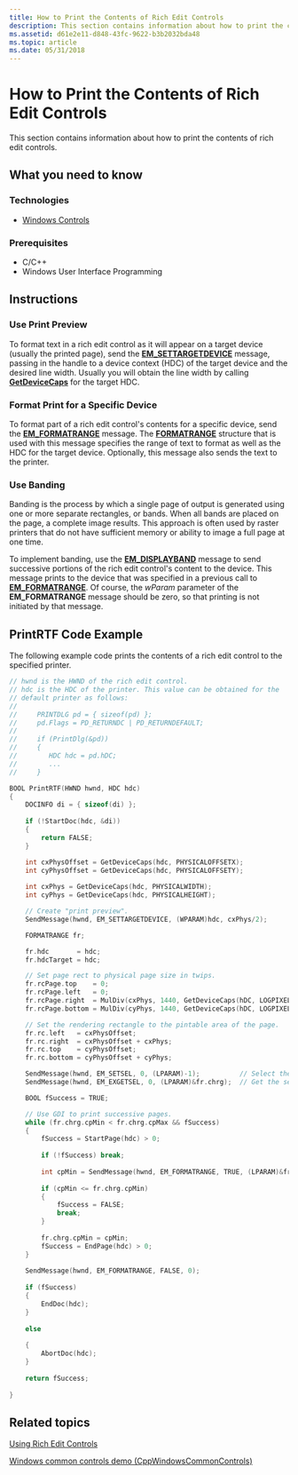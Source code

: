 ```yaml
---
title: How to Print the Contents of Rich Edit Controls
description: This section contains information about how to print the contents of rich edit controls.
ms.assetid: d61e2e11-d848-43fc-9622-b3b2032bda48
ms.topic: article
ms.date: 05/31/2018
---
```


# How to Print the Contents of Rich Edit Controls

This section contains information about how to print the contents of rich edit controls.

## What you need to know

### Technologies

-   [Windows Controls](window-controls.md)

### Prerequisites

-   C/C++
-   Windows User Interface Programming

## Instructions

### Use Print Preview

To format text in a rich edit control as it will appear on a target device (usually the printed page), send the [**EM\_SETTARGETDEVICE**](em-settargetdevice.md) message, passing in the handle to a device context (HDC) of the target device and the desired line width. Usually you will obtain the line width by calling [**GetDeviceCaps**](https://msdn.microsoft.com/library/windows/desktop/dd144877) for the target HDC.

### Format Print for a Specific Device

To format part of a rich edit control's contents for a specific device, send the [**EM\_FORMATRANGE**](em-formatrange.md) message. The [**FORMATRANGE**](/windows/desktop/api/Richedit/ns-richedit-_formatrange) structure that is used with this message specifies the range of text to format as well as the HDC for the target device. Optionally, this message also sends the text to the printer.

### Use Banding

Banding is the process by which a single page of output is generated using one or more separate rectangles, or bands. When all bands are placed on the page, a complete image results. This approach is often used by raster printers that do not have sufficient memory or ability to image a full page at one time.

To implement banding, use the [**EM\_DISPLAYBAND**](em-displayband.md) message to send successive portions of the rich edit control's content to the device. This message prints to the device that was specified in a previous call to [**EM\_FORMATRANGE**](em-formatrange.md). Of course, the *wParam* parameter of the **EM\_FORMATRANGE** message should be zero, so that printing is not initiated by that message.

## PrintRTF Code Example

The following example code prints the contents of a rich edit control to the specified printer.


```C++
// hwnd is the HWND of the rich edit control.
// hdc is the HDC of the printer. This value can be obtained for the 
// default printer as follows:
//
//     PRINTDLG pd = { sizeof(pd) };
//     pd.Flags = PD_RETURNDC | PD_RETURNDEFAULT;
//
//     if (PrintDlg(&pd))
//     {
//        HDC hdc = pd.hDC;
//        ...
//     }

BOOL PrintRTF(HWND hwnd, HDC hdc)
{
    DOCINFO di = { sizeof(di) };
    
    if (!StartDoc(hdc, &di))
    {
        return FALSE;
    }

    int cxPhysOffset = GetDeviceCaps(hdc, PHYSICALOFFSETX);
    int cyPhysOffset = GetDeviceCaps(hdc, PHYSICALOFFSETY);
    
    int cxPhys = GetDeviceCaps(hdc, PHYSICALWIDTH);
    int cyPhys = GetDeviceCaps(hdc, PHYSICALHEIGHT);

    // Create "print preview". 
    SendMessage(hwnd, EM_SETTARGETDEVICE, (WPARAM)hdc, cxPhys/2);

    FORMATRANGE fr;

    fr.hdc       = hdc;
    fr.hdcTarget = hdc;

    // Set page rect to physical page size in twips.
    fr.rcPage.top    = 0;  
    fr.rcPage.left   = 0;  
    fr.rcPage.right  = MulDiv(cxPhys, 1440, GetDeviceCaps(hDC, LOGPIXELSX));  
    fr.rcPage.bottom = MulDiv(cyPhys, 1440, GetDeviceCaps(hDC, LOGPIXELSY)); 

    // Set the rendering rectangle to the pintable area of the page.
    fr.rc.left   = cxPhysOffset;
    fr.rc.right  = cxPhysOffset + cxPhys;
    fr.rc.top    = cyPhysOffset;
    fr.rc.bottom = cyPhysOffset + cyPhys;

    SendMessage(hwnd, EM_SETSEL, 0, (LPARAM)-1);          // Select the entire contents.
    SendMessage(hwnd, EM_EXGETSEL, 0, (LPARAM)&fr.chrg);  // Get the selection into a CHARRANGE.

    BOOL fSuccess = TRUE;

    // Use GDI to print successive pages.
    while (fr.chrg.cpMin < fr.chrg.cpMax && fSuccess) 
    {
        fSuccess = StartPage(hdc) > 0;
        
        if (!fSuccess) break;
        
        int cpMin = SendMessage(hwnd, EM_FORMATRANGE, TRUE, (LPARAM)&fr);
        
        if (cpMin <= fr.chrg.cpMin) 
        {
            fSuccess = FALSE;
            break;
        }
        
        fr.chrg.cpMin = cpMin;
        fSuccess = EndPage(hdc) > 0;
    }
    
    SendMessage(hwnd, EM_FORMATRANGE, FALSE, 0);
    
    if (fSuccess)
    {
        EndDoc(hdc);
    } 
    
    else 
    
    {
        AbortDoc(hdc);
    }
    
    return fSuccess;
    
}
```



## Related topics

<dl> <dt>

[Using Rich Edit Controls](using-rich-edit-controls.md)
</dt> <dt>

[Windows common controls demo (CppWindowsCommonControls)](https://go.microsoft.com/fwlink/p/?linkid=214295)
</dt> </dl>

 

 




